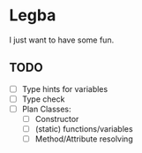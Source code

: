 # Legba

I just want to have some fun.

## TODO
- [ ] Type hints for variables
- [ ] Type check
- [ ] Plan Classes:
    - [ ] Constructor
    - [ ] (static) functions/variables
    - [ ] Method/Attribute resolving